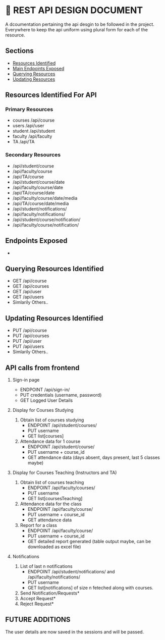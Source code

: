 # :scroll: REST API DESIGN DOCUMENT
A dcoumentation pertaining the api desgin to be followed in the project.
Everywhere to keep the api uniform using plural form for each of the resource.

## Sections
- [Resources Identified](#Resources-Identified-For-API) 
- [Main Endpoints Exposed](#Endpoints-Exposed)
- [Querying Resources](#Querying-Resources-Identified )
- [Updating Resources](#Updating-Resources-Identified)

## Resources Identified For API
### Primary Resources
- courses  /api/course
- users  /api/user
- student  /api/student
- faculty  /api/faculty
- TA  /api/TA

### Secondary Resources
- /api/student/course
- /api/faculty/course
- /api/TA/course
- /api/student/course/date
- /api/faculty/course/date
- /api/TA/course/date
- /api/faculty/course/date/media
- /api/TA/course/date/media
- /api/student/notifications/
- /api/faculty/notifications/
- /api/student/course/notification/
- /api/faculty/course/notification/

## Endpoints Exposed
- 

## Querying Resources Identified 
- GET /api/course
- GET /api/courses
- GET /api/user
- GET /api/users
- Simlarily Others..

## Updating Resources Identified
- PUT /api/course
- PUT /api/courses
- PUT /api/user
- PUT /api/users
- Simlarily Others..


## API calls from frontend
1. Sign-in page
    - ENDPOINT /api/sign-in/
    - PUT credentials (username, password)
    - GET Logged User Details 
    
2. Display for Courses Studying
    1. Obtain list of courses studying
        - ENDPOINT /api/student/courses/
        - PUT username
        - GET list[courses]
    2. Attendance data for 1 course
        - ENDPOINT /api/student/course/
        - PUT username + course_id
        - GET attendance data (days absent, days present, last 5 classes maybe)

3. Display for Courses Teaching (Instructors and TA)
    1. Obtain list of courses teaching
        - ENDPOINT /api/faculty/courses/
        - PUT username
        - GET list[coursesTeaching]
    2. Attendance data for the class
        - ENDPOINT /api/faculty/course/
        - PUT username + course_id
        - GET attendance data
    3. Report for a class
        - ENDPOINT /api/faculty/course/
        - PUT username + course_id
        - GET detailed report generated (table output maybe, can be downloaded as excel file)

4. Notifications
    1. List of last n notifications
        - ENDPOINT /api/student/notifications/    and  /api/faculty/notifications/ 
        - PUT username
        - GET list[notifications] of size n feteched along with courses.
    2. Send Notification/Requests*
    3. Accept Request*
    4. Reject Request*



## FUTURE ADDITIONS
The user details are now saved in the sessions and will be passed. 
